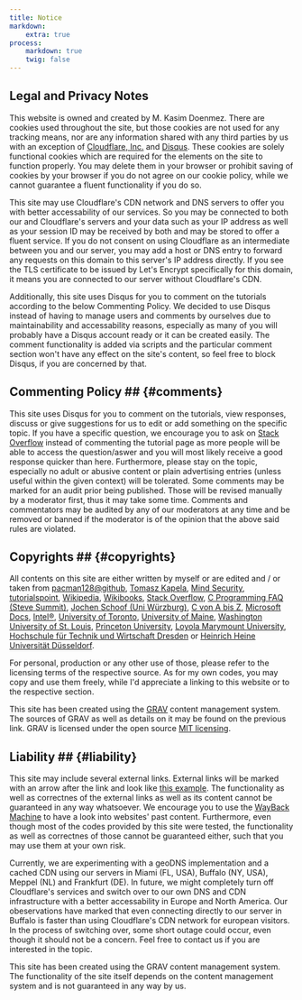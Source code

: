 ```yaml
---
title: Notice
markdown:
    extra: true
process:
    markdown: true
    twig: false
---
```


## Legal and Privacy Notes
This website is owned and created by M. Kasim Doenmez.
There are cookies used throughout the site, but those cookies are not used for any tracking means, nor are any information shared with any third parties by us with an exception of [Cloudflare, Inc.](https://www.cloudflare.com) and [Disqus](https://disqus.com). These cookies are solely functional cookies which are required for the elements on the site to function properly. You may delete them in your browser or prohibit saving of cookies by your browser if you do not agree on our cookie policy, while we cannot guarantee a fluent functionality if you do so.

This site may use Cloudflare's CDN network and DNS servers to offer you with better accessability of our services. So you may be connected to both our and Cloudflare's servers and your data such as your IP address as well as your session ID may be received by both and may be stored to offer a fluent service. If you do not consent on using Cloudflare as an intermediate between you and our server, you may add a host or DNS entry to forward any requests on this domain to this server's IP address directly. If you see the TLS certificate to be issued by Let's Encrypt specifically for this domain, it means you are connected to our server without Cloudflare's CDN.

Additionally, this site uses Disqus for you to comment on the tutorials according to the below Commenting Policy. We decided to use Disqus instead of having to manage users and comments by ourselves due to maintainability and accessability reasons, especially as many of you will probably have a Disqus account ready or it can be created easily. The comment functionality is added via scripts and the particular comment section won't have any effect on the site's content, so feel free to block Disqus, if you are concerned by that.


## Commenting Policy ## {#comments}
This site uses Disqus for you to comment on the tutorials, view responses, discuss or give suggestions for us to edit or add something on the specific topic. If you have a specific question, we encourage you to ask on [Stack Overflow](https://stackoverflow.com) instead of commenting the tutorial page as more people will be able to access the question/aswer and you will most likely receive a good response quicker than here. Furthermore, please stay on the topic, especially no adult or abusive content or plain advertising entries (unless useful within the given context) will be tolerated. Some comments may be marked for an audit prior being published. Those will be revised manually by a moderator first, thus it may take some time. Comments and commentators may be audited by any of our moderators at any time and be removed or banned if the moderator is of the opinion that the above said rules are violated.


## Copyrights ## {#copyrights}
All contents on this site are either written by myself or are edited and / or taken from
[pacman128@github](http://pacman128.github.io/pcasm/),
[Tomasz Kapela](https://sites.google.com/site/prognisk/biblioteka-asm_io/),
[Mind Security](http://www.eecg.toronto.edu/~amza/www.mindsec.com/),
[tutorialspoint](https://www.tutorialspoint.com/assembly_programming/),
[Wikipedia](https://en.wikipedia.org/),
[Wikibooks](https://en.wikibooks.org/wiki/X86_Assembly/),
[Stack Overflow](https://stackoverflow.com/),
[C Programming FAQ (Steve Summit)](http://c-faq.com/),
[Jochen Schoof (Uni Würzburg)](https://srv2.mysnet.me/c-faq),
[C von A bis Z](http://openbook.rheinwerk-verlag.de/c_von_a_bis_z/),
[Microsoft Docs](https://docs.microsoft.com/),
[Intel®](https://www.intel.com/),
[University of Toronto](http://www.eecg.toronto.edu/),
[University of Maine](http://aturing.umcs.maine.edu/~meadow/courses/cos335/),
[Washington University of St. Louis](http://www.arl.wustl.edu/),
[Princeton University](https://introcs.cs.princeton.edu/),
[Loyola Marymount University](http://cs.lmu.edu/),
[Hochschule für Technik und Wirtschaft Dresden](https://www.informatik.htw-dresden.de/) or
[Heinrich Heine Universität Düsseldorf](https://www.cs.hhu.de/).


For personal, production or any other use of those, please refer to the licensing terms of the respective source. As for my own codes, you may copy and use them freely, while I'd appreciate a linking to this website or to the respective section.

This site has been created using the [GRAV](https://getgrav.org) content management system. The sources of GRAV as well as details on it may be found on the previous link. GRAV is licensed under the open source [MIT licensing](https://github.com/getgrav/grav/blob/develop/LICENSE.txt).


## Liability ## {#liability}

This site may include several external links. External links will be marked with an arrow after the link and look like [this example](http://example.org). The functionality as well as correctnes of the external links as well as its content cannot be guaranteed in any way whatsoever. We encourage you to use the [WayBack Machine](https://archive.org/web/) to have a look into websites' past content. Furthermore, even though most of the codes provided by this site were tested, the functionality as well as correctnes of those cannot be guaranteed either, such that you may use them at your own risk.

Currently, we are experimenting with a geoDNS implementation and a cached CDN using our servers in Miami (FL, USA), Buffalo (NY, USA), Meppel (NL) and Frankfurt (DE). In future, we might completely turn off Cloudflare's services and switch over to our own DNS and CDN infrastructure with a better accessability in Europe and North America. Our obeservations have marked that even connecting directly to our server in Buffalo is faster than using Cloudflare's CDN network for european visitors. In the process of switching over, some short outage could occur, even though it should not be a concern. Feel free to contact us if you are interested in the topic.

This site has been created using the GRAV content management system. The functionality of the site itself depends on the content management system and is not guaranteed in any way by us.
